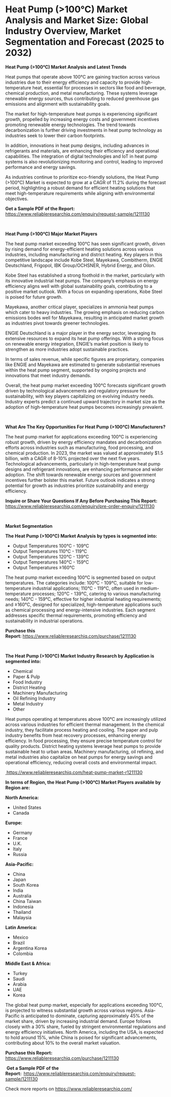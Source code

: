 <p><h1>Heat Pump (>100℃) Market Analysis and Market Size: Global Industry Overview, Market Segmentation and Forecast (2025 to 2032)</h1></p><p><strong>Heat Pump (>100℃) Market Analysis and Latest Trends</strong></p>
<p><p>Heat pumps that operate above 100°C are gaining traction across various industries due to their energy efficiency and capacity to provide high-temperature heat, essential for processes in sectors like food and beverage, chemical production, and metal manufacturing. These systems leverage renewable energy sources, thus contributing to reduced greenhouse gas emissions and alignment with sustainability goals.</p><p>The market for high-temperature heat pumps is experiencing significant growth, propelled by increasing energy costs and government incentives promoting renewable energy technologies. The trend towards decarbonization is further driving investments in heat pump technology as industries seek to lower their carbon footprints. </p><p>In addition, innovations in heat pump designs, including advances in refrigerants and materials, are enhancing their efficiency and operational capabilities. The integration of digital technologies and IoT in heat pump systems is also revolutionizing monitoring and control, leading to improved performance and energy savings. </p><p>As industries continue to prioritize eco-friendly solutions, the Heat Pump (>100°C) Market is expected to grow at a CAGR of 11.2% during the forecast period, highlighting a robust demand for efficient heating solutions that meet high-temperature requirements while aligning with environmental objectives.</p></p>
<p><strong>Get a Sample PDF of the Report:&nbsp;</strong> <a href="https://www.reliableresearchiq.com/enquiry/request-sample/1211130?utm_campaign=2633&utm_medium=2&utm_source=Github&utm_content=ia&utm_term=24032025&utm_id=heat-pump-100">https://www.reliableresearchiq.com/enquiry/request-sample/1211130</a></p>
<p>&nbsp;</p>
<p><strong>Heat Pump (>100℃) Major Market Players</strong></p>
<p><p>The heat pump market exceeding 100℃ has seen significant growth, driven by rising demand for energy-efficient heating solutions across various industries, including manufacturing and district heating. Key players in this competitive landscape include Kobe Steel, Mayekawa, Combitherm, ENGIE Deutschland, Frigopol, IBK Group/OCHSNER, Hybrid Energy, and Oilon.</p><p>Kobe Steel has established a strong foothold in the market, particularly with its innovative industrial heat pumps. The company’s emphasis on energy efficiency aligns well with global sustainability goals, contributing to a positive market outlook. With a focus on expanding operations, Kobe Steel is poised for future growth.</p><p>Mayekawa, another critical player, specializes in ammonia heat pumps which cater to heavy industries. The growing emphasis on reducing carbon emissions bodes well for Mayekawa, resulting in anticipated market growth as industries pivot towards greener technologies.</p><p>ENGIE Deutschland is a major player in the energy sector, leveraging its extensive resources to expand its heat pump offerings. With a strong focus on renewable energy integration, ENGIE’s market position is likely to strengthen as more industries adopt sustainable practices.</p><p>In terms of sales revenue, while specific figures are proprietary, companies like ENGIE and Mayekawa are estimated to generate substantial revenues within the heat pump segment, supported by ongoing projects and innovations that meet industry demands.</p><p>Overall, the heat pump market exceeding 100℃ forecasts significant growth driven by technological advancements and regulatory pressure for sustainability, with key players capitalizing on evolving industry needs. Industry experts predict a continued upward trajectory in market size as the adoption of high-temperature heat pumps becomes increasingly prevalent.</p></p>
<p>&nbsp;</p>
<p><strong>What Are The Key Opportunities For Heat Pump (>100℃) Manufacturers?</strong></p>
<p><p>The heat pump market for applications exceeding 100℃ is experiencing robust growth, driven by energy efficiency mandates and decarbonization efforts across industries such as manufacturing, food processing, and chemical production. In 2023, the market was valued at approximately $1.5 billion, with a CAGR of 8-10% projected over the next five years. Technological advancements, particularly in high-temperature heat pump designs and refrigerant innovations, are enhancing performance and wider adoption. The shift towards renewable energy sources and government incentives further bolster this market. Future outlook indicates a strong potential for growth as industries prioritize sustainability and energy efficiency.</p></p>
<p><strong>Inquire or Share Your Questions If Any Before Purchasing This Report:</strong> <a href="https://www.reliableresearchiq.com/enquiry/pre-order-enquiry/1211130?utm_campaign=2633&utm_medium=2&utm_source=Github&utm_content=ia&utm_term=24032025&utm_id=heat-pump-100">https://www.reliableresearchiq.com/enquiry/pre-order-enquiry/1211130</a></p>
<p>&nbsp;</p>
<p><strong>Market Segmentation</strong></p>
<p><strong>The Heat Pump (>100℃) Market Analysis by types is segmented into:</strong></p>
<p><ul><li>Output Temperatures 100°C - 109°C</li><li>Output Temperatures 110°C - 119°C</li><li>Output Temperatures 120°C - 139°C</li><li>Output Temperatures 140°C - 159°C</li><li>Output Temperatures ≥160°C</li></ul></p>
<p><p>The heat pump market exceeding 100°C is segmented based on output temperatures. The categories include: 100°C - 109°C, suitable for low-temperature industrial applications; 110°C - 119°C, often used in medium-temperature processes; 120°C - 139°C, catering to various manufacturing needs; 140°C - 159°C, effective for higher industrial heating requirements; and ≥160°C, designed for specialized, high-temperature applications such as chemical processing and energy-intensive industries. Each segment addresses specific thermal requirements, promoting efficiency and sustainability in industrial operations.</p></p>
<p><strong>Purchase this Report:&nbsp;</strong><a href="https://www.reliableresearchiq.com/purchase/1211130?utm_campaign=2633&utm_medium=2&utm_source=Github&utm_content=ia&utm_term=24032025&utm_id=heat-pump-100">https://www.reliableresearchiq.com/purchase/1211130</a></p>
<p>&nbsp;</p>
<p><strong>The Heat Pump (>100℃) Market Industry Research by Application is segmented into:</strong></p>
<p><ul><li>Chemical</li><li>Paper & Pulp</li><li>Food Industry</li><li>District Heating</li><li>Machinery Manufacturing</li><li>Oil Refining Industry</li><li>Metal Industry</li><li>Other</li></ul></p>
<p><p>Heat pumps operating at temperatures above 100°C are increasingly utilized across various industries for efficient thermal management. In the chemical industry, they facilitate process heating and cooling. The paper and pulp industry benefits from heat recovery processes, enhancing energy efficiency. In food processing, they ensure precise temperature control for quality products. District heating systems leverage heat pumps to provide sustainable heat to urban areas. Machinery manufacturing, oil refining, and metal industries also capitalize on heat pumps for energy savings and operational efficiency, reducing overall costs and environmental impact.</p></p>
<p><a href="https://www.reliableresearchiq.com/heat-pump-market-r1211130?utm_campaign=2633&utm_medium=2&utm_source=Github&utm_content=ia&utm_term=24032025&utm_id=heat-pump-100">&nbsp;https://www.reliableresearchiq.com/heat-pump-market-r1211130</a></p>
<p><strong>In terms of Region, the Heat Pump (>100℃) Market Players available by Region are:</strong></p>
<p>
    <p> <strong> North America: </strong>
        <ul>
            <li>United States</li>
            <li>Canada</li>
        </ul>
        </p> 
    <p> <strong> Europe: </strong>
        <ul>
            <li>Germany</li>
            <li>France</li>
            <li>U.K.</li>
            <li>Italy</li>
            <li>Russia</li>
        </ul>
        </p> 
    <p> <strong> Asia-Pacific: </strong>
        <ul>
            <li>China</li>
            <li>Japan</li>
            <li>South Korea</li>
            <li>India</li>
            <li>Australia</li>
            <li>China Taiwan</li>
            <li>Indonesia</li>
            <li>Thailand</li>
            <li>Malaysia</li>
        </ul>
        </p> 
    <p> <strong> Latin America: </strong>
        <ul>
            <li>Mexico</li>
            <li>Brazil</li>
            <li>Argentina Korea</li>
            <li>Colombia</li>
        </ul>
        </p> 
    <p> <strong> Middle East & Africa: </strong>
        <ul>
            <li>Turkey</li>
            <li>Saudi</li>
            <li>Arabia</li>
            <li>UAE</li>
            <li>Korea</li>
        </ul>
    </p>
    </p>
<p><p>The global heat pump market, especially for applications exceeding 100℃, is projected to witness substantial growth across various regions. Asia-Pacific is anticipated to dominate, capturing approximately 45% of the market share, driven by increasing industrial demand. Europe follows closely with a 30% share, fueled by stringent environmental regulations and energy efficiency initiatives. North America, including the USA, is expected to hold around 15%, while China is poised for significant advancements, contributing about 10% to the overall market valuation.</p></p>
<p><strong>Purchase this Report: </strong><a href="https://www.reliableresearchiq.com/purchase/1211130?utm_campaign=2633&utm_medium=2&utm_source=Github&utm_content=ia&utm_term=24032025&utm_id=heat-pump-100">https://www.reliableresearchiq.com/purchase/1211130</a></p>
<p>&nbsp;<strong>Get a Sample PDF of the Report:&nbsp;&nbsp;</strong><a href="https://www.reliableresearchiq.com/enquiry/request-sample/1211130?utm_campaign=2633&utm_medium=2&utm_source=Github&utm_content=ia&utm_term=24032025&utm_id=heat-pump-100">https://www.reliableresearchiq.com/enquiry/request-sample/1211130</a></p>
<p><strong></strong></p>
<p>Check more reports on <a href="https://www.reliableresearchiq.com/?utm_campaign=2633&utm_medium=2&utm_source=Github&utm_content=ia&utm_term=24032025&utm_id=heat-pump-100">https://www.reliableresearchiq.com/</a></p>